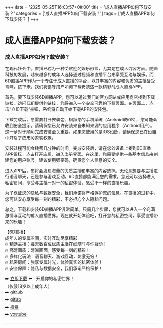 +++
date = '2025-05-25T16:03:57+08:00'
title = '成人直播APP如何下载安装？'
categories = ['成人直播APP如何下载安装？']
tags = ['成人直播APP如何下载安装？']
+++

# 成人直播APP如何下载安装？

### 成人直播APP如何下载安装？

在现代社会中，直播已成为一种受欢迎的娱乐形式，尤其是在成人内容方面。随着科技的发展，越来越多的成年人选择通过视频和直播平台来享受互动与娱乐。而6D直播APP作为一个专注于成人直播的平台，以其丰富的内容和优质的主播备受青睐。接下来，我们将指导用户如何下载安装这一款精彩的成人直播APP。

首先，要下载安装6D直播APP，您可以通过我们的官方网站或应用商店找到下载链接。访问我们提供的链接，您将进入一个安全可靠的下载页面。在页面上，点击“立即下载”按钮，系统将自动开始下载APP的安装包。

下载完成后，您需要打开安装包。根据您的手机系统（Android或iOS），您可能会收到安全提示。请确保您已允许安装来自未知来源的应用程序（Android用户）。这一步对于顺利完成安装至关重要。如果您使用的是iOS设备，请确保您已在设置中开启了应用的安装权限。

安装过程可能会耗费几分钟的时间。完成安装后，请在您的设备上找到6D直播APP图标，点击打开应用，进入注册界面。在这里，您需要提供一些基本信息来创建您的用户账号。建议使用强密码，确保您个人信息的安全。

进入APP后，您将会发现海量的优质主播和丰富的内容选择。无论是想要与主播进行语音聊天，还是参与游戏互动，6D直播都能满足您的需求。您还可以选择进入私密房间，享受与主播一对一的私密体验，感受不一样的直播乐趣。

为了保证您的隐私与数据安全，我们承诺将严格保护您的信息。在直播的过程中，您可以安心享受每一刻的精彩，不必担心个人隐私问题。

总之，下载和安装6D直播APP非常简单。只需几个步骤，您就可以进入一个充满激情与互动的成人直播世界。现在就开始体验吧，打开您的私密空间，享受直播带来的乐趣！

【6D直播】  
成年人的专属空间，实时互动尽享精彩  
🔥 精选主播：每天数百位优质主播在线随时与你互动！  
🔥 高清画质：清晰画面，感受每一刻的精彩！  
🔥 多样化玩法：语音聊天、游戏互动，刺激无穷！  
🔥 私密房间：独享专属时光，体验真实的私密体验！  
🔥 安全保障：隐私与数据安全，我们承诺严格保护！  

➡️ [立即下载](https://down123.s3.ap-east-1.amazonaws.com/down/down.html?channelCode=blog) ⬅️，开启你的私密世界！  
（仅限18岁以上成年人）  
➡️ [github](https://aldult-live.github.io/)  
➡️ [gitlab](https://seo-09598d.gitlab.io/)  
➡️ [推特](https://x.com/wegame33)  
➡️ [youtube](https://www.youtube.com/@6Dlive)

---
